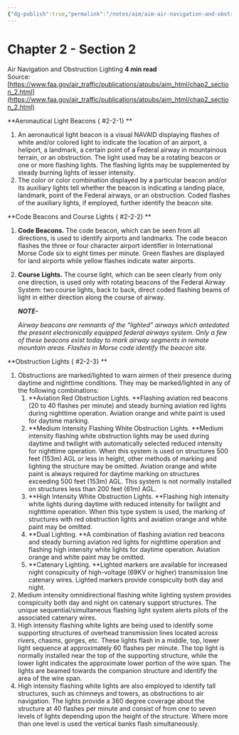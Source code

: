 ```yaml
---
{"dg-publish":true,"permalink":"/notes/aim/aim-air-navigation-and-obstruction-lighting/","title":"Air Navigation and Obstruction Lighting"}
---
```



# Chapter 2 - Section 2
Air Navigation and Obstruction Lighting
**4 min read**  
Source: [https://www.faa.gov/air_traffic/publications/atpubs/aim_html/chap2_section_2.html](https://www.faa.gov/air_traffic/publications/atpubs/aim_html/chap2_section_2.html)

<div>

**Aeronautical Light Beacons
{ #2-2-1}
**

1.  An aeronautical light beacon is a visual NAVAID displaying flashes of white and/or colored light to indicate the location of an airport, a heliport, a landmark, a certain point of a Federal airway in mountainous terrain, or an obstruction. The light used may be a rotating beacon or one or more flashing lights. The flashing lights may be supplemented by steady burning lights of lesser intensity.
2.  The color or color combination displayed by a particular beacon and/or its auxiliary lights tell whether the beacon is indicating a landing place, landmark, point of the Federal airways, or an obstruction. Coded flashes of the auxiliary lights, if employed, further identify the beacon site.

**Code Beacons and Course Lights
{ #2-2-2}
**

1.  **Code Beacons.** The code beacon, which can be seen from all directions, is used to identify airports and landmarks. The code beacon flashes the three or four character airport identifier in International Morse Code six to eight times per minute. Green flashes are displayed for land airports while yellow flashes indicate water airports.
2.  **Course Lights.** The course light, which can be seen clearly from only one direction, is used only with rotating beacons of the Federal Airway System: two course lights, back to back, direct coded flashing beams of light in either direction along the course of airway.
    <div>

    <em>**NOTE-**</em>

    <em>Airway beacons are remnants of the “lighted” airways which antedated the present electronically equipped federal airways system. Only a few of these beacons exist today to mark airway segments in remote mountain areas. Flashes in Morse code identify the beacon site.</em>

    </div>

**Obstruction Lights
{ #2-2-3}
**

1.  Obstructions are marked/lighted to warn airmen of their presence during daytime and nighttime conditions. They may be marked/lighted in any of the following combinations:
    1.  **Aviation Red Obstruction Lights.<em> </em>**Flashing aviation red beacons (20 to 40 flashes per minute) and steady burning aviation red lights during nighttime operation. Aviation orange and white paint is used for daytime marking.
    2.  **Medium Intensity Flashing White Obstruction Lights.<em> </em>**Medium intensity flashing white obstruction lights may be used during daytime and twilight with automatically selected reduced intensity for nighttime operation. When this system is used on structures 500 feet (153m) AGL or less in height, other methods of marking and lighting the structure may be omitted. Aviation orange and white paint is always required for daytime marking on structures exceeding 500 feet (153m) AGL. This system is not normally installed on structures less than 200 feet (61m) AGL.
    3.  **High Intensity White Obstruction Lights.<em> </em>**Flashing high intensity white lights during daytime with reduced intensity for twilight and nighttime operation. When this type system is used, the marking of structures with red obstruction lights and aviation orange and white paint may be omitted.
    4.  **Dual Lighting.<em> </em>**A combination of flashing aviation red beacons and steady burning aviation red lights for nighttime operation and flashing high intensity white lights for daytime operation. Aviation orange and white paint may be omitted.
    5.  **Catenary Lighting.<em> </em>**Lighted markers are available for increased night conspicuity of high-voltage (69KV or higher) transmission line catenary wires. Lighted markers provide conspicuity both day and night.
2.  Medium intensity omnidirectional flashing white lighting system provides conspicuity both day and night on catenary support structures. The unique sequential/simultaneous flashing light system alerts pilots of the associated catenary wires.
3.  High intensity flashing white lights are being used to identify some supporting structures of overhead transmission lines located across rivers, chasms, gorges, etc. These lights flash in a middle, top, lower light sequence at approximately 60 flashes per minute. The top light is normally installed near the top of the supporting structure, while the lower light indicates the approximate lower portion of the wire span. The lights are beamed towards the companion structure and identify the area of the wire span.
4.  High intensity flashing white lights are also employed to identify tall structures, such as chimneys and towers, as obstructions to air navigation. The lights provide a 360 degree coverage about the structure at 40 flashes per minute and consist of from one to seven levels of lights depending upon the height of the structure. Where more than one level is used the vertical banks flash simultaneously.

</div>